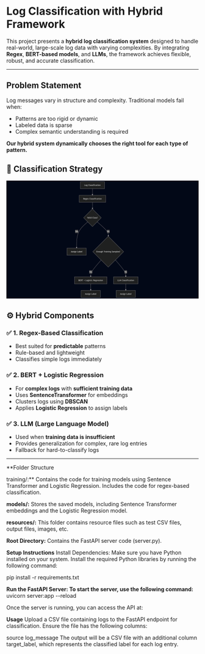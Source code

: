 # Log Classification with Hybrid Framework

This project presents a **hybrid log classification system** designed to handle real-world, large-scale log data with varying complexities. By integrating **Regex**, **BERT-based models**, and **LLMs**, the framework achieves flexible, robust, and accurate classification.

---

## Problem Statement

Log messages vary in structure and complexity. Traditional models fail when:
- Patterns are too rigid or dynamic
- Labeled data is sparse
- Complex semantic understanding is required

**Our hybrid system dynamically chooses the right tool for each type of pattern.**
## 🧠 Classification Strategy

![Classification Flowchart](resources/flowchartLOGCLASSification.png)


## ⚙️ Hybrid Components

### ✅ 1. **Regex-Based Classification**
- Best suited for **predictable** patterns
- Rule-based and lightweight
- Classifies simple logs immediately

### ✅ 2. **BERT + Logistic Regression**
- For **complex logs** with **sufficient training data**
- Uses **SentenceTransformer** for embeddings
- Clusters logs using **DBSCAN**
- Applies **Logistic Regression** to assign labels

### ✅ 3. **LLM (Large Language Model)**
- Used when **training data is insufficient**
- Provides generalization for complex, rare log entries
- Fallback for hard-to-classify logs

---
**Folder Structure

training/:**
Contains the code for training models using Sentence Transformer and Logistic Regression.
Includes the code for regex-based classification.

**models/:**
Stores the saved models, including Sentence Transformer embeddings and the Logistic Regression model.

**resources/:**
This folder contains resource files such as test CSV files, output files, images, etc.

**Root Directory:**
Contains the FastAPI server code (server.py).

**Setup Instructions**
Install Dependencies: Make sure you have Python installed on your system. Install the required Python libraries by running the following command:

pip install -r requirements.txt

**Run the FastAPI Server: To start the server, use the following command:**
uvicorn server:app --reload

Once the server is running, you can access the API at:

**Usage**
Upload a CSV file containing logs to the FastAPI endpoint for classification. Ensure the file has the following columns:

source
log_message
The output will be a CSV file with an additional column target_label, which represents the classified label for each log entry.

